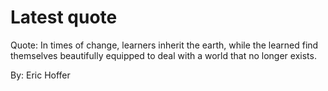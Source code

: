 # Latest quote 

Quote: In times of change, learners inherit the earth, while the learned find themselves beautifully equipped to deal with a world that no longer exists. 

By: Eric Hoffer